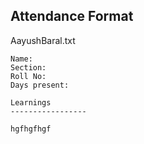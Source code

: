 ## Attendance Format

AayushBaral.txt
```
Name: 
Section: 
Roll No:
Days present:

Learnings
-----------------

hgfhgfhgf
```
